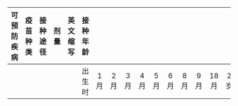 
| 可预防疾病 | 疫苗种类 | 接种途径 | 剂量 | 英文缩写 | 接种年龄 |     |     |     |     |     |     |     |     |      |     |     |     |     |     |
| ---------- | -------- | -------- | ---- |:--------:|:--------:|:---:|:---:|:---:|:---:|:---:|:---:|:---:|:---:|:----:|:---:|:---:|:---:|:---:|:---:|
|            |          |          |      |          |  出生时  | 1月 | 2月 | 3月 | 4月 | 5月 | 6月 | 8月 | 9月 | 18月 | 2岁 | 3岁 | 4岁 | 5岁 | 6岁 |
